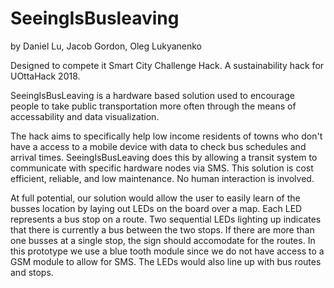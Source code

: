 # SeeingIsBusleaving
by Daniel Lu, Jacob Gordon, Oleg Lukyanenko

Designed to compete it Smart City Challenge Hack.
A sustainability hack for UOttaHack 2018. 

SeeingIsBusLeaving is a hardware based solution used to encourage people to take public transportation more often through the means of accessability and data visualization. 

The hack aims to specifically help low income residents of towns who don't have a access to a mobile device with data to check bus schedules and arrival times. SeeingIsBusLeaving does this by allowing a transit system to communicate with specific hardware nodes via SMS. This solution is cost efficient, reliable, and low maintenance. No human interaction is involved. 

At full potential, our solution would allow the user to easily learn of the busses location by laying out LEDs on the board over a map. Each LED represents a bus stop on a route. Two sequential LEDs lighting up indicates that there is currently a bus between the two stops. If there are more than one busses at a single stop, the sign should accomodate for the routes. In this prototype we use a blue tooth module since we do not have access to a GSM module to allow for SMS. The LEDs would also line up with bus routes and stops.




